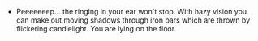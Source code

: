 - Peeeeeeep... the ringing in your ear won't stop. With hazy vision you can make out moving shadows through iron bars which are thrown by flickering candlelight. You are lying on the floor.
